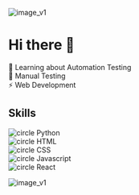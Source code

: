 ![image_v1](https://user-images.githubusercontent.com/86820882/124233141-e8ec4c00-dae8-11eb-9a50-3045b2bebecd.jpg)

# Hi there 👋


  🌻 Learning about Automation Testing <br>
  💜 Manual Testing <br>
  ⚡ Web Development <br>
 
 
## Skills


  ![circle](https://github.com/user-attachments/assets/4a7e139e-c633-4550-8c34-d70f93e3476b) Python <br>
  ![circle](https://github.com/user-attachments/assets/4a7e139e-c633-4550-8c34-d70f93e3476b) HTML <br>
  ![circle](https://github.com/user-attachments/assets/4a7e139e-c633-4550-8c34-d70f93e3476b) CSS <br>
  ![circle](https://github.com/user-attachments/assets/4a7e139e-c633-4550-8c34-d70f93e3476b) Javascript <br>
  ![circle](https://github.com/user-attachments/assets/4a7e139e-c633-4550-8c34-d70f93e3476b) React <br>
 

![image_v1](https://user-images.githubusercontent.com/86820882/124233141-e8ec4c00-dae8-11eb-9a50-3045b2bebecd.jpg)
